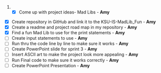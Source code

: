 1. - [X]  Come up with project ideas- Mad Libs - **Amy**
- [X]  Create repository in GitHub and link it to the KSU-IS-MadLib_Fun - **Amy**  
- [X]  Create a readme and project road map in my repository - **Amy**
- [X]  Find a fun Mad Lib to use for the print statements - **Amy**
- [ ]  Create input statements to use - **Amy**
- [ ]  Run thru the code line by line to make sure it works - **Amy**
- [ ]  Create PowerPoint slide for sprint 3 - **Amy**
- [ ]  Insert ASCII art to make the project look more appealing - **Amy**
- [ ]  Run Final code to make sure it works correctly - **Amy**
- [ ]  Create PowerPoint Presentation - **Amy**
